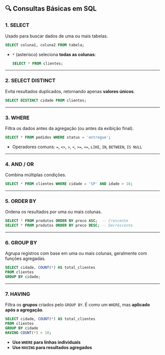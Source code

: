 ## 🔍 **Consultas Básicas em SQL**

### 1. **SELECT**

Usado para buscar dados de uma ou mais tabelas.

```sql
SELECT coluna1, coluna2 FROM tabela;
```

* `*` (asterisco) seleciona **todas as colunas**:

  ```sql
  SELECT * FROM clientes;
  ```

---

### 2. **SELECT DISTINCT**

Evita resultados duplicados, retornando apenas **valores únicos**.

```sql
SELECT DISTINCT cidade FROM clientes;
```

---

### 3. **WHERE**

Filtra os dados antes da agregação (ou antes da exibição final).

```sql
SELECT * FROM pedidos WHERE status = 'entregue';
```

* Operadores comuns: `=`, `<>`, `>`, `<`, `>=`, `<=`, `LIKE`, `IN`, `BETWEEN`, `IS NULL`

---

### 4. **AND / OR**

Combina múltiplas condições.

```sql
SELECT * FROM clientes WHERE cidade = 'SP' AND idade > 18;
```

---

### 5. **ORDER BY**

Ordena os resultados por uma ou mais colunas.

```sql
SELECT * FROM produtos ORDER BY preco ASC;  -- Crescente
SELECT * FROM produtos ORDER BY preco DESC; -- Decrescente
```

---

### 6. **GROUP BY**

Agrupa registros com base em uma ou mais colunas, geralmente com funções agregadas.

```sql
SELECT cidade, COUNT(*) AS total_clientes
FROM clientes
GROUP BY cidade;
```

---

### 7. **HAVING**

Filtra os **grupos** criados pelo `GROUP BY`. É como um `WHERE`, mas **aplicado após a agregação**.

```sql
SELECT cidade, COUNT(*) AS total_clientes
FROM clientes
GROUP BY cidade
HAVING COUNT(*) > 10;
```

* **Use `WHERE` para linhas individuais**
* **Use `HAVING` para resultados agregados**

